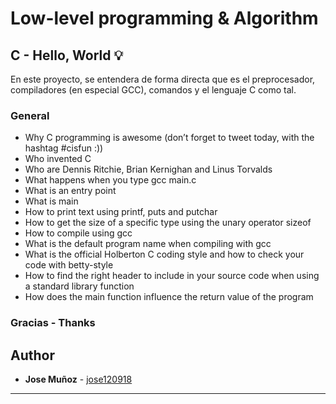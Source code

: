 # Low-level programming & Algorithm

## C - Hello, World :bulb:

En este proyecto, se entendera de forma directa que es el preprocesador, compiladores (en especial GCC), comandos y el lenguaje C como tal.

### General

* Why C programming is awesome (don’t forget to tweet today, with the hashtag #cisfun :))
* Who invented C
* Who are Dennis Ritchie, Brian Kernighan and Linus Torvalds
* What happens when you type gcc main.c
* What is an entry point
* What is main
* How to print text using printf, puts and putchar
* How to get the size of a specific type using the unary operator sizeof
* How to compile using gcc
* What is the default program name when compiling with gcc
* What is the official Holberton C coding style and how to check your code with betty-style
* How to find the right header to include in your source code when using a standard library function
* How does the main function influence the return value of the program

### Gracias - Thanks

## Author
* **Jose Muñoz** - [jose120918](https://github.com/jose120918/)

---